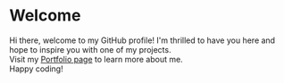 # Welcome

Hi there, welcome to my GitHub profile!
I'm thrilled to have you here and hope to inspire you with one of my projects.<br>
Visit my [Portfolio page](https://quintenroets.com "Learn more about me!") to learn more about me.<br>
Happy coding!
